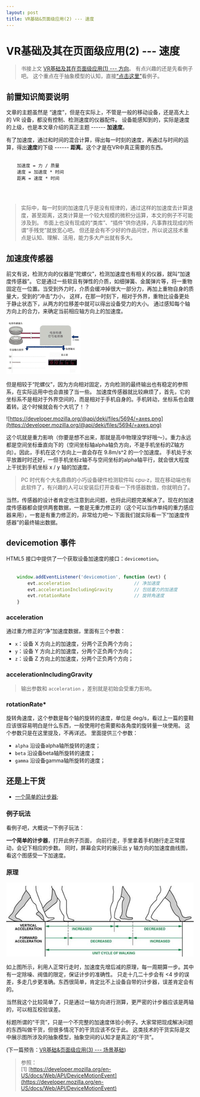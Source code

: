 ```yaml
---
layout: post
title: VR基础&页面级应用(2) --- 速度
---
```


# VR基础及其在页面级应用(2) --- 速度

> 书接上文 [VR基础及其在页面级应用(1) --- 方向](/2016/11/24/vr_gyroscope.html)。 有点兴趣的还是先看例子吧。
这个重点在于抽象模型的认知，直接[“点击这里”](#anchor3)看例子。

## 前置知识简要说明

文章的主题虽然是 “速度”，但是在实际上，不管是一般的移动设备，还是高大上的 VR 设备，都没有控制、检测速度的仪器配件。
设备能感知到的，实际是速度的上级，也是本文章介绍的真正主题 ------ **加速度**。

有了加速度，通过和时间的混合计算，得出每一时刻的速度，再通过与时间的运算，得出**速度**的下级 ------ **距离**。这个才是在VR中真正需要的东西。

~~~

    加速度 = 力 / 质量
    速度 = 加速度 * 时间  
    距离 = 速度 * 时间
    
~~~

<br/>

> 实际中，每一时刻的加速度几乎是没有规律的，通过这样的加速度去计算速度，甚至距离，这类计算是一个较大规模的微积分运算，本文的例子不可能涉及到。
市面上也没有现成的“类库”、“插件”供你选择，凡事靠找现成的所谓“手残党”就放宽心吧。
但还是会有不少好的作品问世，所以说这技术重点是认知、理解、活用，能力多大产出就有多大。

## 加速度传感器

前文有说，检测方向的仪器是“陀螺仪”，检测加速度也有相关的仪器，就叫“加速度传感器”。
它是通过一些软且有弹性的介质，如细弹簧、金属弹片等，将一重物固定在一位置。当受到外力时，介质会缓冲掉很大一部分力，再加上重物自身的质量大，受到的“冲击”力小，
这样，在那一时刻下，相对于外界，重物比设备更处于静止状态下，从两方的位移差中就可以得出设备受力的大小。
通过感知每个轴方向上的合力，来确定当前相应轴方向上的加速度。

![alt](/img/vr/acceleration.gif)

但是相较于“陀螺仪”，因为方向相对固定，方向检测的最终输出也有稳定的参照系，在实际运用中也会直接了当一些。
加速度传感器就比较麻烦了，首先，它的坐标系不是相对于外界空间的，而是相对于手机自身的。手机转动，坐标系也会跟着转。这个时候就会有个大坑了！？

![https://developer.mozilla.org/@api/deki/files/5694/=axes.png](https://developer.mozilla.org/@api/deki/files/5694/=axes.png)

这个坑就是重力影响（你要是想不出来，那就是高中物理没学好哦～）。重力永远都是空间坐标垂直向下的（空间坐标轴alpha轴负方向，不是手机坐标的Z轴方向）。因此，手机在这个方向上一直会存在 9.8m/s^2 的一个加速度。
手机处于水平放置时时还好，一但手机坐标z轴不与空间坐标的alpha轴平行，就会很大程度上干扰到手机坐标 x / y 轴的加速度。

> PC 时代有个大名鼎鼎的小巧设备硬件检测软件叫 cpu-z，现在移动端也有此软件了，有兴趣的人可以安装后打开查看一下传感器数值，你就明白了。

当然，传感器的设计者肯定也注意到此问题，也将此问题完美解决了。现在的加速度传感器都会提供两套数据，一套是无重力修正的（这个可以当作单纯的重力感应器来用），一套是有重力修正的，非常给力吧～
下面我们就实际看一下“加速度传感器”的最终输出数据。

## devicemotion 事件

HTML5 接口中提供了一个获取设备加速度的接口：`devicemotion`。

~~~javascript

    window.addEventListener('devicemotion', function (evt) {
        evt.acceleration                        // 净加速度
        evt.accelerationIncludingGravity        // 包括重力的加速度
        evt.rotationRate                        // 旋转角速度
    }

~~~

### acceleration

通过重力修正的“净”加速度数据，里面有三个参数：

* `x`：设备 X 方向上的加速度，分两个正负两个方向；
* `y`：设备 Y 方向上的加速度，分两个正负两个方向；
* `z`：设备 Z 方向上的加速度，分两个正负两个方向；

### accelerationIncludingGravity

> 输出参数和 `acceleration` ，差别就是初始会受重力影响。

### rotationRate*

旋转角速度，这个参数是每个轴的旋转的速度，单位是 deg/s，看过上一篇的童鞋应该很容易明白是什么东西，一般使用时也需要和各角度的旋转量一块使用。
这个参数只是在这里提及，不再详述。
里面提供三个参数：

* `alpha` 沿设备alpha轴所旋转的速度；
* `beta` 沿设备beta轴所旋转的速度；
* `gamma` 沿设备gamma轴所旋转的速度；

## 还是上干货

* [一个简单的计步器](/page/vr/acceleration.html);

### 例子玩法

看例子吧，大概说一下例子玩法：

**一个简单的计步器**，打开此例子页面，
向前行走，手里拿着手机随行走正常摆动，会记下相应的步数。
同时，屏幕会实时的展示出 y 轴方向的加速度曲线图，看这个图感受一下加速度。

### 原理

![count-step](/img/vr/count-step.jpg)

如上图所示，利用人正常行走时，加速度先增后减的原理，每一周期算一步。其中有一定除噪、阀值的限定，保证计步的准确性。
只走十几二十步会有 <4 步的误差，多走几步更准确。东西很简单，肯定比不上设备自带的计步器，误差肯定会有的。

当然我这个比较简单了，只是通过一轴方向进行测算，更严密的计步器应该是两轴的，可以相互校验误差。

标题所谓的“干货”，只是一个不完整的加速度体验小例子。大家常把现成解决问题的东西叫做干货，但很多情况下的干货应该不仅于此。
这类技术的干货实际是文中展示图所涉及的抽象模型，抽象空间的认知才是真正的“干货”。

(下一篇预告：[VR基础&页面级应用(3) --- 场景基础](/2016/12/12/vr_scene_1.html))

> 参照：  
[1] [https://developer.mozilla.org/en-US/docs/Web/API/DeviceMotionEvent](https://developer.mozilla.org/en-US/docs/Web/API/DeviceMotionEvent)  

